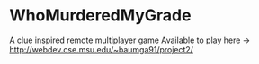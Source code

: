 # WhoMurderedMyGrade
A clue inspired remote multiplayer game
Available to play here -> http://webdev.cse.msu.edu/~baumga91/project2/
